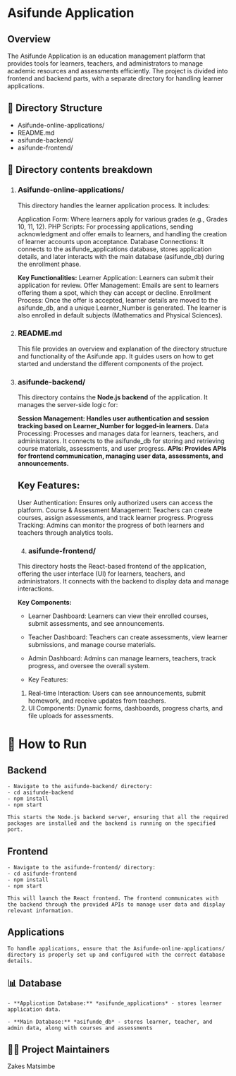 # Asifunde Application

## Overview
The Asifunde Application is an education management platform that provides tools for learners, teachers, and administrators to manage academic resources and assessments efficiently. The project is divided into frontend and backend parts, with a separate directory for handling learner applications.

## 📂 Directory Structure

- Asifunde-online-applications/
- README.md
- asifunde-backend/
- asifunde-frontend/

## 📂 Directory contents breakdown

1. ### Asifunde-online-applications/
    This directory handles the learner application process. It includes:

    Application Form: Where learners apply for various grades (e.g., Grades 10, 11, 12).
    PHP Scripts: For processing applications, sending acknowledgment and offer emails to learners, and handling the creation of learner accounts upon acceptance.
    Database Connections: It connects to the asifunde_applications database, stores application details, and later interacts with the main database (asifunde_db) during the enrollment phase.

    **Key Functionalities:**
    Learner Application: Learners can submit their application for review.
    Offer Management: Emails are sent to learners offering them a spot, which they can accept or decline.
    Enrollment Process: Once the offer is accepted, learner details are moved to the asifunde_db, and a unique Learner_Number is generated. The learner is also enrolled in default subjects (Mathematics and Physical Sciences).

2. ### README.md
    This file provides an overview and explanation of the directory structure and functionality of the Asifunde app. It guides users on how to get started and understand the different components of the project.

3. ### asifunde-backend/
    This directory contains the **Node.js backend** of the application. It manages the server-side logic for:

    **Session Management: Handles user authentication and session tracking based on Learner_Number for logged-in learners.**
    Data Processing: Processes and manages data for learners, teachers, and administrators. It connects to the asifunde_db for storing and retrieving course materials, assessments, and user progress.
    **APIs: Provides APIs for frontend communication, managing user data, assessments, and announcements.**
    ## Key Features:
    User Authentication: Ensures only authorized users can access the platform.
    Course & Assessment Management: Teachers can create courses, assign assessments, and track learner progress.
    Progress Tracking: Admins can monitor the progress of both learners and teachers through analytics tools.

    4. ### asifunde-frontend/
    This directory hosts the React-based frontend of the application, offering the user interface (UI) for learners, teachers, and administrators. It connects with the backend to display data and manage interactions.

    **Key Components:**
    - Learner Dashboard: Learners can view their enrolled courses, submit assessments, and see announcements.
    - Teacher Dashboard: Teachers can create assessments, view learner submissions, and manage course materials.
    - Admin Dashboard: Admins can manage learners, teachers, track progress, and oversee the overall system.

    - Key Features:
    1. Real-time Interaction: Users can see announcements, submit homework, and receive updates from teachers.
    2. UI Components: Dynamic forms, dashboards, progress charts, and file uploads for assessments.


# 🚀 How to Run

## Backend
    - Navigate to the asifunde-backend/ directory:
    - cd asifunde-backend
    - npm install
    - npm start

    This starts the Node.js backend server, ensuring that all the required packages are installed and the backend is running on the specified port.

## Frontend

    - Navigate to the asifunde-frontend/ directory:
    - cd asifunde-frontend
    - npm install
    - npm start

    This will launch the React frontend. The frontend communicates with the backend through the provided APIs to manage user data and display relevant information.

## Applications
    To handle applications, ensure that the Asifunde-online-applications/ directory is properly set up and configured with the correct database details.


## 📊 Database
    - **Application Database:** *asifunde_applications* - stores learner application data.

    - **Main Database:** *asifunde_db* - stores learner, teacher, and admin data, along with courses and assessments


## 👨‍🏫 Project Maintainers
Zakes Matsimbe
